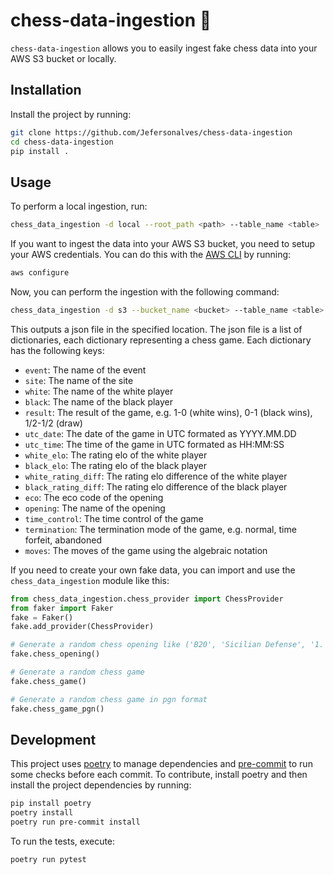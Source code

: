 # chess-data-ingestion 👑
`chess-data-ingestion`  allows you to easily ingest fake chess data into your AWS S3 bucket or locally.

## Installation
Install the project by running:

```bash
git clone https://github.com/Jefersonalves/chess-data-ingestion
cd chess-data-ingestion
pip install .
```

## Usage

To perform a local ingestion, run:

```bash
chess_data_ingestion -d local --root_path <path> --table_name <table>
```

If you want to ingest the data into your AWS S3 bucket, you need to setup your AWS credentials.
You can do this with the [AWS CLI](https://aws.amazon.com/cli/) by running:

```bash
aws configure
```

Now, you can perform the ingestion with the following command:

```bash
chess_data_ingestion -d s3 --bucket_name <bucket> --table_name <table>
```

This outputs a json file in the specified location.
The json file is a list of dictionaries, each dictionary representing a chess game.
Each dictionary has the following keys:

- `event`: The name of the event
- `site`: The name of the site
- `white`: The name of the white player
- `black`: The name of the black player
- `result`: The result of the game, e.g. 1-0 (white wins), 0-1 (black wins), 1/2-1/2 (draw)
- `utc_date`: The date of the game in UTC formated as YYYY.MM.DD
- `utc_time`: The time of the game in UTC formated as HH:MM:SS
- `white_elo`: The rating elo of the white player
- `black_elo`: The rating elo of the black player
- `white_rating_diff`: The rating elo difference of the white player
- `black_rating_diff`: The rating elo difference of the black player
- `eco`: The eco code of the opening
- `opening`: The name of the opening
- `time_control`: The time control of the game
- `termination`: The termination mode of the game, e.g. normal, time forfeit, abandoned
- `moves`: The moves of the game using the algebraic notation

If you need to create your own fake data, you can import and use the `chess_data_ingestion` module like this:

```python
from chess_data_ingestion.chess_provider import ChessProvider
from faker import Faker
fake = Faker()
fake.add_provider(ChessProvider)

# Generate a random chess opening like ('B20', 'Sicilian Defense', '1. e4 c5')
fake.chess_opening()

# Generate a random chess game
fake.chess_game()

# Generate a random chess game in pgn format
fake.chess_game_pgn()
```

## Development

This project uses [poetry](https://python-poetry.org/) to manage dependencies and [pre-commit](https://pre-commit.com/) to run some checks before each commit.
To contribute, install poetry and then install the project dependencies by running:

```bash
pip install poetry
poetry install
poetry run pre-commit install
```

To run the tests, execute:

```bash
poetry run pytest
```
